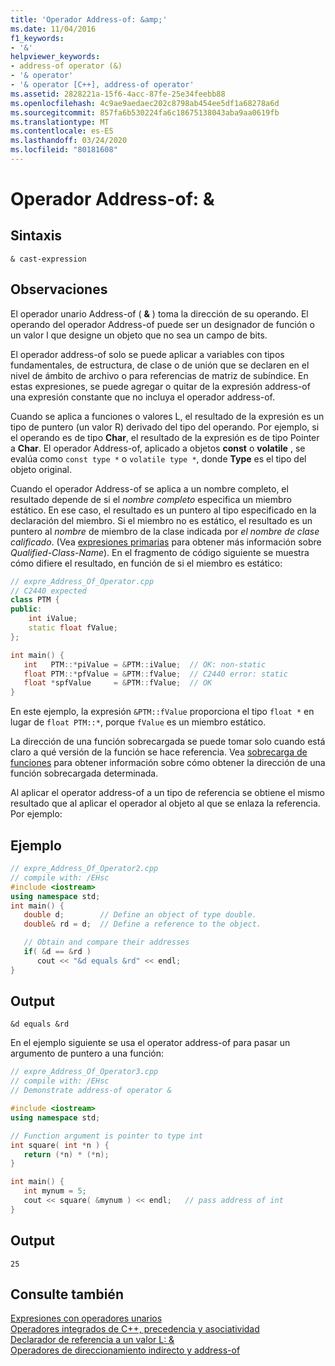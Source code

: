 ```yaml
---
title: 'Operador Address-of: &amp;'
ms.date: 11/04/2016
f1_keywords:
- '&'
helpviewer_keywords:
- address-of operator (&)
- '& operator'
- '& operator [C++], address-of operator'
ms.assetid: 2828221a-15f6-4acc-87fe-25e34feebb88
ms.openlocfilehash: 4c9ae9aedaec202c8798ab454ee5df1a68278a6d
ms.sourcegitcommit: 857fa6b530224fa6c18675138043aba9aa0619fb
ms.translationtype: MT
ms.contentlocale: es-ES
ms.lasthandoff: 03/24/2020
ms.locfileid: "80181608"
---
```

# <a name="address-of-operator-amp"></a>Operador Address-of: &amp;

## <a name="syntax"></a>Sintaxis

```
& cast-expression
```

## <a name="remarks"></a>Observaciones

El operador unario Address-of ( **&** ) toma la dirección de su operando. El operando del operador Address-of puede ser un designador de función o un valor l que designe un objeto que no sea un campo de bits.

El operador address-of solo se puede aplicar a variables con tipos fundamentales, de estructura, de clase o de unión que se declaren en el nivel de ámbito de archivo o para referencias de matriz de subíndice. En estas expresiones, se puede agregar o quitar de la expresión address-of una expresión constante que no incluya el operador address-of.

Cuando se aplica a funciones o valores L, el resultado de la expresión es un tipo de puntero (un valor R) derivado del tipo del operando. Por ejemplo, si el operando es de tipo **Char**, el resultado de la expresión es de tipo Pointer a **Char**. El operador Address-of, aplicado a objetos **const** o **volatile** , se evalúa como `const type *` o `volatile type *`, donde **Type** es el tipo del objeto original.

Cuando el operador Address-of se aplica a un nombre completo, el resultado depende de si el *nombre completo* especifica un miembro estático. En ese caso, el resultado es un puntero al tipo especificado en la declaración del miembro. Si el miembro no es estático, el resultado es un puntero al *nombre* de miembro de la clase indicada por *el nombre de clase calificado*. (Vea [expresiones primarias](../cpp/primary-expressions.md) para obtener más información sobre *Qualified-Class-Name*). En el fragmento de código siguiente se muestra cómo difiere el resultado, en función de si el miembro es estático:

```cpp
// expre_Address_Of_Operator.cpp
// C2440 expected
class PTM {
public:
    int iValue;
    static float fValue;
};

int main() {
   int   PTM::*piValue = &PTM::iValue;  // OK: non-static
   float PTM::*pfValue = &PTM::fValue;  // C2440 error: static
   float *spfValue     = &PTM::fValue;  // OK
}
```

En este ejemplo, la expresión `&PTM::fValue` proporciona el tipo `float *` en lugar de `float PTM::*`, porque `fValue` es un miembro estático.

La dirección de una función sobrecargada se puede tomar solo cuando está claro a qué versión de la función se hace referencia. Vea [sobrecarga de funciones](function-overloading.md) para obtener información sobre cómo obtener la dirección de una función sobrecargada determinada.

Al aplicar el operator address-of a un tipo de referencia se obtiene el mismo resultado que al aplicar el operador al objeto al que se enlaza la referencia. Por ejemplo:

## <a name="example"></a>Ejemplo

```cpp
// expre_Address_Of_Operator2.cpp
// compile with: /EHsc
#include <iostream>
using namespace std;
int main() {
   double d;        // Define an object of type double.
   double& rd = d;  // Define a reference to the object.

   // Obtain and compare their addresses
   if( &d == &rd )
      cout << "&d equals &rd" << endl;
}
```

## <a name="output"></a>Output

```Output
&d equals &rd
```

En el ejemplo siguiente se usa el operator address-of para pasar un argumento de puntero a una función:

```cpp
// expre_Address_Of_Operator3.cpp
// compile with: /EHsc
// Demonstrate address-of operator &

#include <iostream>
using namespace std;

// Function argument is pointer to type int
int square( int *n ) {
   return (*n) * (*n);
}

int main() {
   int mynum = 5;
   cout << square( &mynum ) << endl;   // pass address of int
}
```

## <a name="output"></a>Output

```Output
25
```

## <a name="see-also"></a>Consulte también

[Expresiones con operadores unarios](../cpp/expressions-with-unary-operators.md)<br/>
[Operadores integrados de C++, precedencia y asociatividad](../cpp/cpp-built-in-operators-precedence-and-associativity.md)<br/>
[Declarador de referencia a un valor L: &](../cpp/lvalue-reference-declarator-amp.md)<br/>
[Operadores de direccionamiento indirecto y address-of](../c-language/indirection-and-address-of-operators.md)
